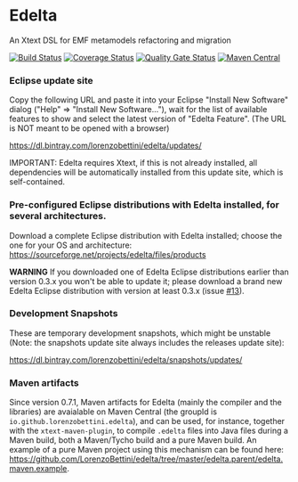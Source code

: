 # Edelta

An Xtext DSL for EMF metamodels refactoring and migration

[![Build Status](https://travis-ci.com/LorenzoBettini/edelta.svg?branch=master)](https://travis-ci.com/LorenzoBettini/edelta)
[![Coverage Status](https://coveralls.io/repos/github/LorenzoBettini/edelta/badge.svg?branch=master)](https://coveralls.io/github/LorenzoBettini/edelta?branch=master)
[![Quality Gate Status](https://sonarcloud.io/api/project_badges/measure?project=io.github.lorenzobettini.edelta%3Aedelta.parent&metric=alert_status)](https://sonarcloud.io/dashboard?id=io.github.lorenzobettini.edelta%3Aedelta.parent)
[![Maven Central](https://img.shields.io/maven-central/v/io.github.lorenzobettini.edelta/edelta.svg?label=Maven%20Central)](https://search.maven.org/search?q=g:%22io.github.lorenzobettini.edelta%22%20AND%20a:%22edelta%22)

### Eclipse update site

Copy the following URL and paste it into your Eclipse "Install New Software" dialog ("Help" => "Install New Software..."), wait for the list of available features to show and select the latest version of "Edelta Feature". (The URL is NOT meant to be opened with a browser)

https://dl.bintray.com/lorenzobettini/edelta/updates/

IMPORTANT: Edelta requires Xtext, if this is not already installed, all dependencies will be automatically installed from this update site, which is self-contained.

### Pre-configured Eclipse distributions with Edelta installed, for several architectures.

Download a complete Eclipse distribution with Edelta installed; choose the one for your OS and architecture: https://sourceforge.net/projects/edelta/files/products

**WARNING** If you downloaded one of Edelta Eclipse distributions earlier than version 0.3.x you won't be able to update it; please download a brand new Edelta Eclipse distribution with version at least 0.3.x (issue [#13](https://github.com/LorenzoBettini/edelta/issues/13)).

### Development Snapshots

These are temporary development snapshots, which might be unstable (Note: the snapshots update site always includes the releases update site):

https://dl.bintray.com/lorenzobettini/edelta/snapshots/updates/

### Maven artifacts

Since version 0.7.1, Maven artifacts for Edelta (mainly the compiler and the libraries) are avaialable on Maven Central (the groupId is `io.github.lorenzobettini.edelta`), and can be used, for instance, together with the `xtext-maven-plugin`, to compile `.edelta` files into Java files during a Maven build, both a Maven/Tycho build and a pure Maven build. An example of a pure Maven project using this mechanism can be found here: https://github.com/LorenzoBettini/edelta/tree/master/edelta.parent/edelta.maven.example.
